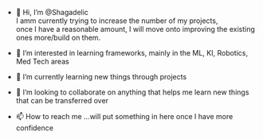 - 👋 Hi, I’m @Shagadelic  
  I amm currently trying to increase the number of my projects,  
  once I have a reasonable amount, I will move onto improving the existing ones more/build on them.

- 👀 I’m interested in learning frameworks, mainly in the ML, KI, Robotics, Med Tech areas
- 🌱 I’m currently learning new things through projects
- 💞️ I’m looking to collaborate on anything that helps me learn new things that can be transferred over
- 📫 How to reach me ...will put something in here once I have more confidence

<!---
Shagadelic/Shagadelic is a ✨ special ✨ repository because its `README.md` (this file) appears on your GitHub profile.
You can click the Preview link to take a look at your changes.
--->
